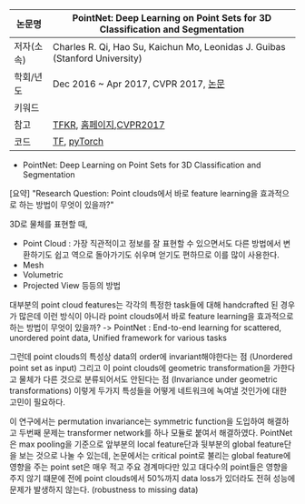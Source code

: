 |논문명|PointNet: Deep Learning on Point Sets for 3D Classification and Segmentation
|-|-|
|저자(소속)|Charles R. Qi, Hao Su, Kaichun Mo, Leonidas J. Guibas (Stanford University)|
|학회/년도|Dec 2016 ~ Apr 2017, CVPR 2017,  [논문](https://arxiv.org/abs/1612.00593)|
|키워드| |
|참고|[TFKR](https://www.facebook.com/thinking.factory/posts/1408857052524274), [홈페이지](http://stanford.edu/~rqi/pointnet/),[CVPR2017](https://www.youtube.com/watch?v=Cge-hot0Oc0)|
|코드|[TF](https://github.com/charlesq34/pointnet), [pyTorch](https://github.com/fxia22/pointnet.pytorch)|




* PointNet: Deep Learning on Point Sets for 3D Classification and Segmentation

[요약]
"Research Question: Point clouds에서 바로 feature learning을 효과적으로 하는 방법이 무엇이 있을까?"

3D로 물체를 표현할 때, 
- Point Cloud : 가장 직관적이고 정보를 잘 표현할 수 있으면서도 다른 방법에서 변환하기도 쉽고 역으로 돌아가기도 쉬우며 얻기도 편하므로 이를 많이 사용한다.
- Mesh
- Volumetric
- Projected View 등등의 방법

  
대부분의 point cloud features는 각각의 특정한 task들에 대해 handcrafted 된 경우가 많은데 이런 방식이 아니라 point clouds에서 바로 feature learning을 효과적으로 하는 방법이 무엇이 있을까?
-> PointNet : End-to-end learning for scattered, unordered point data, Unified framework for various tasks

그런데 point clouds의 특성상 data의 order에 invariant해야한다는
점 (Unordered point set as input) 그리고 이 point clouds에 geometric transformation을 가한다고 물체가 다른 것으로 분류되어서도 안된다는 점 (Invariance under geometric transformations) 이렇게 두가지 특성들을 어떻게 네트워크에 녹여낼 것인가에 대한 고민이 필요하다.

이 연구에서는 permutation invariance는 symmetric function을 도입하여 해결하고 두번째 문제는 transformer network를 하나 모듈로 붙여서 해결하였다. PointNet은 max pooling을 기준으로 앞부분의 local feature단과 뒷부분의 global feature단을 보는 것으로 나눌 수 있는데, 논문에서는 critical point로 불리는 global feature에 영향을 주는 point set은 매우 적고 주요 경계마다만 있고 대다수의 point들은 영향을 주지 않기 떄문에 전에 point clouds에서 50%까지 data loss가 있더라도 전혀 성능에 문제가 발생하지 않는다. (robustness to missing data)


